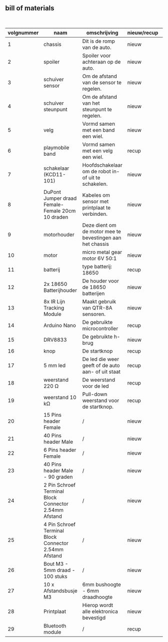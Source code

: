 ## bill of materials
<br />

|volgnummer|naam|omschrijving|nieuw/recup|kostprijs/stuk|aantal|subtotaal|
|----------|----|------------|-----------|---------|------|---------|
|         1|  chassis  |    Dit is de romp van de auto.        |   nieuw        |     € 1    |    1  |      € 1   |
|         2|  spoiler  |     Spoiler voor achteraan op de auto.       |   nieuw        |   € 1      |  1    |   € 2      |
|         3|   schuiver sensor |  Om de afstand van de sensor te regelen. |  nieuw   |    € 1     |    1  |    € 3     |
|         4|   schuiver steunpunt | Om de afstand van het steunpunt te regelen. |    nieuw   |  € 1   |  1    |  € 4  |
|         5|  velg  |     Vormd samen met een band een wiel.       |     nieuw      |     € 1    |   2   |    € 6     |
|         6|   playmobile band |   Vormd samen met een velg een wiel.    |    recup    |    gratis     |    2  |    € 6     |
|         7|  schakelaar (KCD11-101) | Hoofdschakelaar om de robot in- of uit te schakelen.  | nieuw | € 0,83  | 1 |  € 6,83    |
|         8|  DuPont Jumper draad Female-Female 20cm 10 draden | Kabeles om sensor met printplaat te verbinden. | nieuw  | € 0,75 | 2 | € 8,33 |
|         9|  motorhouder  |  Deze dient om de motor mee te bevestingen aan het chassis | nieuw | € 1  |  1  |  € 9,33 |
|         10|  motor  | micro metal gear motor 6V 50:1 |   nieuw   |  € 3,25   |   2   |   € 15,83   |
|         11|   batterij | type batterij: 18650 |      recup     |    € 3,5     |   2   |     € 22,83    |
|         12| 2x 18650 Batterijhouder |   De houder voor de 18650 batterijen |   nieuw  |   € 1,5    | 1   |   € 24,33   |
|         13|  8x IR Lijn Tracking Module  |    Maakt gebruik van QTR-8A sensoren. | nieuw | € 3,5  | 1 |  € 27,83  |
|         14|  Arduino Nano  |   De gebruikte microcontroller         |     recup      |     € 2,61    |  1    |     € 30,44    |
|         15|  DRV8833  |    De gebruikte h-brug  |    nieuw     |   € 0,48   |  1 | € 30,92 |
|         16|  knop  |     De startknop       |      recup     |    € 0,10     |   1   |  € 31,02      |
|         17|  5 mm led  |      De led die weer geeft of de auto aan- of uit staat  | recup |  € 0,10    |  1    |   € 31,12   |
|         18|  weerstand 220 Ω  |      De weerstand voor de led    |     recup      |    € 0,05     |   1   |   € 31,17      |
|         19|  weerstand 10 kΩ  |  Pull-down weerstand voor de startknop.  |     recup      |    € 0,05    |   1   |     € 31,22    |
|         20|  15 Pins header Female  |      /      |      nieuw     |    € 0,31	     |    2  |     € 31,84    |
|         21|  40 Pins header Male  |        /    |    nieuw       |     € 0,40    |   1   |    € 32,24     |
|         22|  6 Pins header Female  |     /       |    nieuw       |    € 0,18	     |   3   |   € 32,78    |
|         23|  40 Pins header Male - 90 graden  |  /  |  nieuw    |    € 0,50	  |   1   |      € 33,28   |
|         24|  2 Pin Schroef Terminal Block Connector 2.54mm Afstand  |      /      |    nieuw   |   € 0,30	   |   1   |   € 33,58      |
|         25|  4 Pin Schroef Terminal Block Connector 2.54mm Afstand  |       /     |    nieuw  |     € 0,45    |   1   |  € 34,03       |
|         26|  Bout M3 - 5mm draad - 100 stuks  |       /     |    nieuw  |     € 2,50    |   1   |     € 36,53    |
|         27|  10 x Afstandsbusje M3   |      6mm bushoogte - 6mm draadhoogte     |    nieuw  |     € 1,50    |   1   |   € 38,03      |
|         28|  Printplaat | Hierop wordt alle elektronica bevestigd | nieuw | € 6,71 | 1 | € 44, 74 |
|         29| Bluetooth module |  / | recup | € 3,90 | 1 | € 48, 64 |
